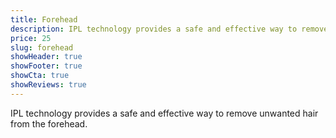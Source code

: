 ```yaml
---
title: Forehead
description: IPL technology provides a safe and effective way to remove unwanted hair from the forehead.
price: 25
slug: forehead
showHeader: true
showFooter: true
showCta: true
showReviews: true
---
```


IPL technology provides a safe and effective way to remove unwanted hair from the forehead.
